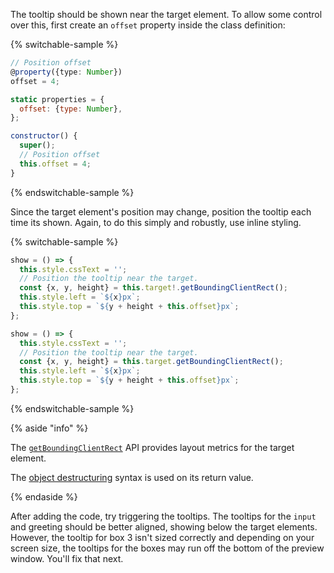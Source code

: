 The tooltip should be shown near the target element. To allow some control over
this, first create an `offset` property inside the class definition:

{% switchable-sample %}

```ts
// Position offset
@property({type: Number})
offset = 4;
```

```js
static properties = {
  offset: {type: Number},
};

constructor() {
  super();
  // Position offset
  this.offset = 4;
}
```

{% endswitchable-sample %}

Since the target element's position may change, position the tooltip
each time its shown. Again, to do this simply and robustly, use inline styling.

{% switchable-sample %}

```ts
show = () => {
  this.style.cssText = '';
  // Position the tooltip near the target.
  const {x, y, height} = this.target!.getBoundingClientRect();
  this.style.left = `${x}px`;
  this.style.top = `${y + height + this.offset}px`;
};
```

```js
show = () => {
  this.style.cssText = '';
  // Position the tooltip near the target.
  const {x, y, height} = this.target.getBoundingClientRect();
  this.style.left = `${x}px`;
  this.style.top = `${y + height + this.offset}px`;
};
```

{% endswitchable-sample %}

{% aside  "info" %}

The
[`getBoundingClientRect`](https://developer.mozilla.org/en-US/docs/Web/API/Element/getBoundingClientRect)
API provides layout metrics for the target element.

The
[object destructuring](https://developer.mozilla.org/en-US/docs/Web/JavaScript/Reference/Operators/Destructuring_assignment#object_destructuring)
syntax is used on its return value.

{% endaside %}

After adding the code, try triggering the tooltips. The tooltips for the `input`
and greeting should be better aligned, showing below the target
elements. However, the tooltip for box 3 isn't sized correctly and depending on
your screen size, the tooltips for the boxes may run off the bottom of
the preview window. You'll fix that next.
